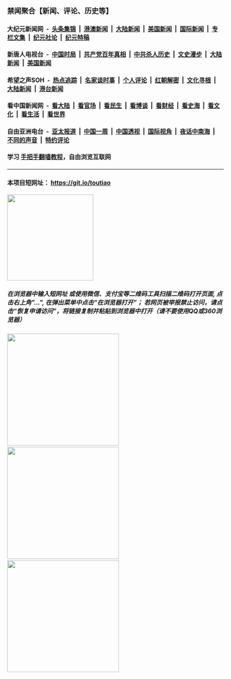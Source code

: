 ### 禁闻聚合【新闻、评论、历史等】

#### 大纪元新闻网 &nbsp;-&nbsp; [头条集锦](indexes/E头条集锦.md?t=02141311) &nbsp;|&nbsp; [港澳新闻](indexes/E港澳新闻.md?t=02141311)  &nbsp;|&nbsp; [大陆新闻](indexes/E大陆新闻.md?t=02141311) &nbsp;|&nbsp; [美国新闻](indexes/E美国新闻.md?t=02141311) &nbsp;|&nbsp; [国际新闻](indexes/E国际新闻.md?t=02141311) &nbsp;|&nbsp; [专栏文集](indexes/E专栏文集.md?t=02141311) &nbsp;|&nbsp; [纪元社论](indexes/E纪元社论.md?t=02141311) &nbsp;|&nbsp; [纪元特稿](indexes/E纪元特稿.md?t=02141311) 

#### 新唐人电视台 &nbsp;-&nbsp; [中国时局](indexes/N中国时局.md?t=02141311) &nbsp;|&nbsp; [共产党百年真相](indexes/N共产党百年真相.md?t=02141311) &nbsp;|&nbsp; [中共杀人历史](indexes/N中共杀人历史.md?t=02141311) &nbsp;|&nbsp; [文史漫步](indexes/N文史漫步.md?t=02141311) &nbsp;|&nbsp; [大陆新闻](indexes/N大陆新闻.md?t=02141311) &nbsp;|&nbsp; [美国新闻](indexes/N美国新闻.md?t=02141311)

#### 希望之声SOH &nbsp;-&nbsp; [热点追踪](indexes/H热点追踪.md?t=02141311) &nbsp;|&nbsp; [名家谈时事](indexes/H名家谈时事.md?t=02141311) &nbsp;|&nbsp; [个人评论](indexes/H个人评论.md?t=02141311)  &nbsp;|&nbsp; [红朝解密](indexes/H红朝解密.md?t=02141311) &nbsp;|&nbsp; [文化寻根](indexes/H文化寻根.md?t=02141311) &nbsp;|&nbsp; [大陆新闻](indexes/H大陆新闻.md?t=02141311) &nbsp;|&nbsp; [港台新闻](indexes/H港台新闻.md?t=02141311)

#### 看中国新闻网 &nbsp;-&nbsp; [看大陆](indexes/S看大陆.md?t=02141311) &nbsp;|&nbsp; [看官场](indexes/S看官场.md?t=02141311) &nbsp;|&nbsp; [看民生](indexes/S看民生.md?t=02141311)  &nbsp;|&nbsp; [看博谈](indexes/S看博谈.md?t=02141311) &nbsp;|&nbsp; [看财经](indexes/S看财经.md?t=02141311) &nbsp;|&nbsp; [看史海](indexes/S看史海.md?t=02141311) &nbsp;|&nbsp; [看文化](indexes/S看文化.md?t=02141311) &nbsp;|&nbsp; [看生活](indexes/S看生活.md?t=02141311) &nbsp;|&nbsp; [看世界](indexes/S看世界.md?t=02141311)

#### 自由亚洲电台 &nbsp;-&nbsp; [亚太报道](indexes/R亚太报道.md?t=02141311) &nbsp;|&nbsp; [中国一周](indexes/R中国一周.md?t=02141311) &nbsp;|&nbsp; [中国透视](indexes/R中国透视.md?t=02141311)  &nbsp;|&nbsp; [国际视角](indexes/R国际视角.md?t=02141311) &nbsp;|&nbsp; [夜话中南海](indexes/R夜话中南海.md?t=02141311) &nbsp;|&nbsp; [不同的声音](indexes/R不同的声音.md?t=02141311) &nbsp;|&nbsp; [特约评论](indexes/R特约评论.md?t=02141311)

#### 学习 [手把手翻墙教程](https://github.com/gfw-breaker/guides/wiki)，自由浏览互联网

----

#### 本项目短网址： https://git.io/toutiao
<img src="https://raw.githubusercontent.com/gfw-breaker/banned-news/master/scripts/img/qr.png" width="200px"/>  

##### 在浏览器中输入短网址 或使用微信、支付宝等二维码工具扫描二维码打开页面, 点击右上角"...", 在弹出菜单中点击“在浏览器打开”； 若网页被举报禁止访问，请点击“恢复申请访问”，将链接复制并粘贴到浏览器中打开（请不要使用QQ或360浏览器）

<img src="https://raw.githubusercontent.com/gfw-breaker/banned-news/master/scripts/img/1.png" width="260px"/> &nbsp; <img src="https://raw.githubusercontent.com/gfw-breaker/banned-news/master/scripts/img/2.png" width="260px"/> &nbsp; <img src="https://raw.githubusercontent.com/gfw-breaker/banned-news/master/scripts/img/3.png" width="260px"/>
